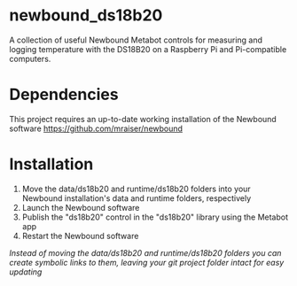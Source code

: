 # newbound_ds18b20
A collection of useful Newbound Metabot controls for measuring and logging temperature with the DS18B20 on a Raspberry Pi and Pi-compatible computers.

# Dependencies
This project requires an up-to-date working installation of the Newbound software
https://github.com/mraiser/newbound

# Installation
1. Move the data/ds18b20 and runtime/ds18b20 folders into your Newbound installation's data and runtime folders, respectively
2. Launch the Newbound software
3. Publish the "ds18b20" control in the "ds18b20" library using the Metabot app
4. Restart the Newbound software

*Instead of moving the data/ds18b20 and runtime/ds18b20 folders you can create symbolic links to them, leaving your git project folder intact for easy updating*
